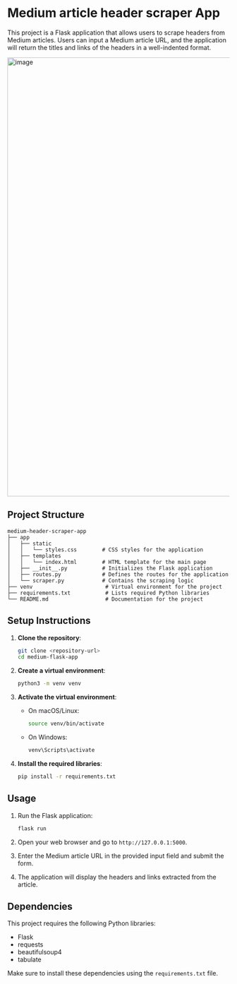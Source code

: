 # Medium article header scraper App

This project is a Flask application that allows users to scrape headers from Medium articles. Users can input a Medium article URL, and the application will return the titles and links of the headers in a well-indented format.

<img width="995" alt="image" src="https://github.com/user-attachments/assets/6eca5ac5-b98a-4ec3-ac10-483cd31154ef" />


## Project Structure

```
medium-header-scraper-app
├── app
│   ├── static
│   │   └── styles.css        # CSS styles for the application
│   ├── templates
│   │   └── index.html        # HTML template for the main page
│   ├── __init__.py           # Initializes the Flask application
│   ├── routes.py             # Defines the routes for the application
│   └── scraper.py            # Contains the scraping logic
├── venv                       # Virtual environment for the project
├── requirements.txt           # Lists required Python libraries
└── README.md                  # Documentation for the project
```

## Setup Instructions

1. **Clone the repository**:
   ```bash
   git clone <repository-url>
   cd medium-flask-app
   ```

2. **Create a virtual environment**:
   ```bash
   python3 -m venv venv
   ```

3. **Activate the virtual environment**:
   - On macOS/Linux:
     ```bash
     source venv/bin/activate
     ```
   - On Windows:
     ```bash
     venv\Scripts\activate
     ```

4. **Install the required libraries**:
   ```bash
   pip install -r requirements.txt
   ```

## Usage

1. Run the Flask application:
   ```bash
   flask run
   ```

2. Open your web browser and go to `http://127.0.0.1:5000`.

3. Enter the Medium article URL in the provided input field and submit the form.

4. The application will display the headers and links extracted from the article.

## Dependencies

This project requires the following Python libraries:

- Flask
- requests
- beautifulsoup4
- tabulate

Make sure to install these dependencies using the `requirements.txt` file.
